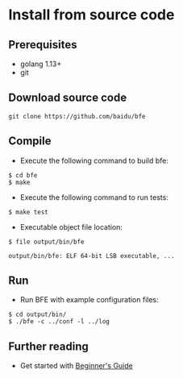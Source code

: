 # Install from source code

## Prerequisites
- golang 1.13+
- git

## Download source code
```
git clone https://github.com/baidu/bfe
```

## Compile
- Execute the following command to build bfe:

```
$ cd bfe
$ make
```

- Execute the following command to run tests:

```
$ make test
```

- Executable object file location:

```
$ file output/bin/bfe

output/bin/bfe: ELF 64-bit LSB executable, ...
```

## Run

- Run BFE with example configuration files:

```
$ cd output/bin/
$ ./bfe -c ../conf -l ../log
```

## Further reading

- Get started with [Beginner's Guide](example/guide.md)
                                           
